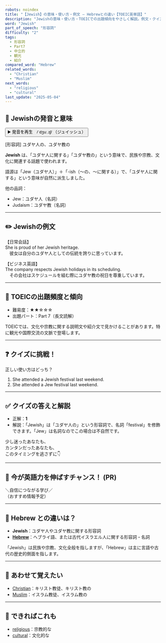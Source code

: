 ```yaml
---
robots: noindex
title: "【Jewish】の意味・使い方・例文 ― Hebrewとの違い【TOEIC英単語】"
description: "Jewishの意味・使い方・TOEICでの出題傾向をやさしく解説。例文・クイズ付きでHebrewとの違いもわかりやすく学べます。"
word: "Jewish"
part_of_speech: "形容詞"
difficulty: "2"
tags:
  - 形容詞
  - Part7
  - 中立的
  - 観光
  - 紹介
compared_word: "Hebrew"
related_words:
  - "Christian"
  - "Muslim"
next_words:
  - "religious"
  - "cultural"
last_update: "2025-05-04"
---
```


## 🔰 Jewishの発音と意味

<button class="play-audio" onclick="playTTS('Jewish')">
  <span class="play-audio-main">
    ▶️ 発音を再生　/ˈdʒuː.ɪʃ/
  </span>
  <span class="play-audio-sub">
    （ジュイッシュ）
  </span>
</button>

[形容詞] ユダヤ人の、ユダヤ教の

**Jewish** は、「ユダヤ人に関する」「ユダヤ教の」という意味で、民族や宗教、文化に関連する話題で使われます。

語源は「Jew（ユダヤ人）」＋「-ish（～の、～に関する）」で、「ユダヤ人に関する」という意味が自然に派生しました。

他の品詞：  
- Jew：ユダヤ人（名詞）
- Judaism：ユダヤ教（名詞）

---

## ✏️ Jewishの例文

【日常会話】  
She is proud of her Jewish heritage.  
　彼女は自分のユダヤ人としての伝統を誇りに思っています。

【ビジネス英語】  
The company respects Jewish holidays in its scheduling.  
　その会社はスケジュールを組む際にユダヤ教の祝日を尊重しています。

---

## 🎯 TOEICの出題頻度と傾向

- 難易度：★★☆☆☆
- 出題パート：Part 7（長文読解）

TOEICでは、文化や宗教に関する説明文や紹介文で見かけることがあります。特に観光や国際交流の文脈で登場します。

---

## ❓ クイズに挑戦！

正しい使い方はどっち？

1. She attended a Jewish festival last weekend.  
2. She attended a Jew festival last weekend.

---

## ✅ クイズの答えと解説

- 正解：**1**
- 解説：「Jewish」は「ユダヤ人の」という形容詞で、名詞「festival」を修飾できます。「Jew」は名詞なのでこの場合は不自然です。

少し迷ったあなたも、  
カンタンだったあなたも、  
このタイミングを逃さずに👇️

---

## 🚀 今が英語力を伸ばすチャンス！ (PR)

<div class="info-center">
＼自信につながる学び／<br>  
（おすすめ情報予定）
</div>

---

## 🤔  Hebrew との違いは？

- **Jewish**：ユダヤ人やユダヤ教に関する形容詞
- **[Hebrew](/Hebrew)**：ヘブライ語、または古代イスラエル人に関する形容詞・名詞

「Jewish」は民族や宗教、文化全般を指しますが、「Hebrew」は主に言語や古代の歴史的側面を指します。

---

## 🧩 あわせて覚えたい

- [Christian](/Christian)：キリスト教徒、キリスト教の
- [Muslim](/Muslim)：イスラム教徒、イスラム教の

---

## 📖 できればこれも

- [religious](/word/religious)：宗教的な
- [cultural](/word/cultural)：文化的な

<!-- cvid: aid09_bid18 -->

